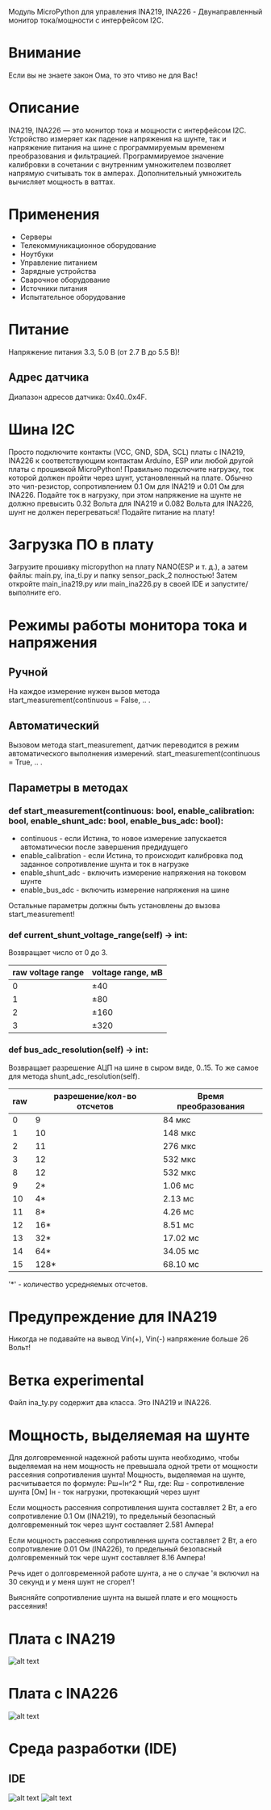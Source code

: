 Модуль MicroPython для управления INA219, INA226 - Двунаправленный монитор тока/мощности с интерфейсом I2C.

# Внимание
Если вы не знаете закон Ома, то это чтиво не для Вас!

# Описание
INA219, INA226 — это монитор тока и мощности с интерфейсом I2C. Устройство измеряет как падение напряжения на шунте, так и 
напряжение питания на шине с программируемым временем преобразования и фильтрацией. Программируемое значение калибровки 
в сочетании с внутренним умножителем позволяет напрямую считывать ток в амперах. Дополнительный умножитель вычисляет мощность в ваттах.

# Применения
* Серверы
* Телекоммуникационное оборудование
* Ноутбуки
* Управление питанием
* Зарядные устройства
* Сварочное оборудование
* Источники питания
* Испытательное оборудование

# Питание
Напряжение питания 3.3, 5.0 В (от 2.7 В до 5.5 В)!

## Адрес датчика
Диапазон адресов датчика: 0x40..0x4F.

# Шина I2C
Просто подключите контакты (VCC, GND, SDA, SCL) платы с INA219, INA226 к соответствующим контактам Arduino, 
ESP или любой другой платы с прошивкой MicroPython! Правильно подключите нагрузку, ток которой должен пройти через шунт,
установленный на плате. Обычно это чип-резистор, сопротивлением 0.1 Ом для INA219 и 0.01 Ом для INA226. Подайте ток в нагрузку, при этом напряжение на шунте
не должно превысить 0.32 Вольта для INA219 и 0.082 Вольта для INA226, шунт не должен перегреваться! 
Подайте питание на плату!

# Загрузка ПО в плату
Загрузите прошивку micropython на плату NANO(ESP и т. д.), а затем файлы: main.py, ina_ti.py и папку sensor_pack_2 полностью!
Затем откройте main_ina219.py или main_ina226.py в своей IDE и запустите/выполните его.

# Режимы работы монитора тока и напряжения
## Ручной
На каждое измерение нужен вызов метода start_measurement(continuous = False, .. .

## Автоматический
Вызовом метода start_measurement, датчик переводится в режим автоматического выполнения измерений. start_measurement(continuous = True, .. .

## Параметры в методах
### def start_measurement(continuous: bool, enable_calibration: bool, enable_shunt_adc: bool, enable_bus_adc: bool): 

* continuous - если Истина, то новое измерение запускается автоматически после завершения предидущего
* enable_calibration - если Истина, то происходит калибровка под заданное сопротивление шунта и ток в нагрузке
* enable_shunt_adc - включить измерение напряжения на токовом шунте
* enable_bus_adc - включить измерение напряжения на шине

Остальные параметры должны быть установлены до вызова start_measurement! 

### def current_shunt_voltage_range(self) -> int:
Возвращает число от 0 до 3.   

| raw voltage range | voltage range, мВ |
|-------------------|-------------------|
| 0                 | ±40               |	
| 1                 | ±80               |
| 2                 | ±160	             |   
| 3                 | ±320	             |

### def bus_adc_resolution(self) -> int:
Возвращает разрешение АЦП на шине в сыром виде, 0..15. То же самое для метода shunt_adc_resolution(self).

| raw | разрешение/кол-во отсчетов | Время преобразования |
|-----|----------------------------|----------------------|
| 0   | 9                          | 84 мкс               |
| 1   | 10                         | 148 мкс              |
| 2   | 11	                        | 276 мкс              |
| 3   | 12	                        | 532 мкс              |
| 8   | 12                         | 532 мкс              |
| 9   | 2*	                        | 1.06 мс              |
| 10  | 4*	                        | 2.13 мс              |
| 11  | 8*	                        | 4.26 мс              |
| 12  | 16*                        | 8.51 мс              |
| 13  | 32*                        | 17.02 мс             |
| 14  | 64*                        | 34.05 мс             |
| 15  | 128*                       | 68.10 мс             |

'*' - количество усредняемых отсчетов.

# Предупреждение для INA219
Никогда не подавайте на вывод Vin(+), Vin(-) напряжение больше 26 Вольт!

# Ветка experimental
Файл ina_ty.py содержит два класса. Это INA219 и INA226.

# Мощность, выделяемая на шунте
Для долговременной надежной работы шунта необходимо, чтобы выделяемая на нем мощность не превышала одной трети
от мощности рассеяния сопротивления шунта!
Мощность, выделяемая на шунте, расчитывается по формуле: Pш=Iн^2 * Rш, 
    где:
        Rш - сопротивление шунта [Ом]
        Iн - ток нагрузки, протекающий через шунт

Если мощность рассеяния сопротивления шунта составляет 2 Вт, а его сопротивление 0.1 Ом (INA219), 
то предельный безопасный долговременный ток через шунт составляет 2.581 Ампера!

Если мощность рассеяния сопротивления шунта составляет 2 Вт, а его сопротивление 0.01 Ом (INA226), 
то предельный безопасный долговременный ток чере шунт составляет 8.16 Ампера!

Речь идет о долговременной работе шунта, а не о случае 'я включил на 30 секунд и у меня шунт не сгорел'!

Выясняйте сопротивление шунта на вышей плате и его мощность рассеяния! 

# Плата с INA219
![alt text](https://github.com/octaprog7/INA_TI/blob/master/pics/board.jpg)
# Плата с INA226
![alt text](https://github.com/octaprog7/INA_TI/blob/master/pics/board_226.jpg)
# Среда разработки (IDE)
## IDE
![alt text](https://github.com/octaprog7/INA_TI/blob/master/pics/ide_0.png)
![alt text](https://github.com/octaprog7/INA_TI/blob/master/pics/ide_226.png)